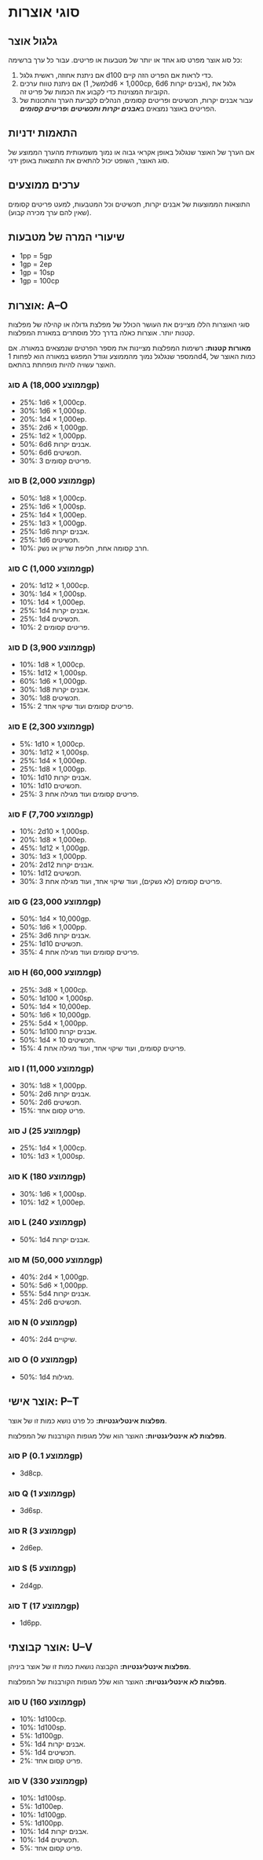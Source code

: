# סוגי אוצרות

## גלגול אוצר

כל סוג אוצר מפרט סוג אחד או יותר של מטבעות או פריטים. עבור כל ערך ברשימה:

1. אם ניתנת אחוזה, ראשית גלגל d100 כדי לראות אם הפריט הזה קיים.
2. אם ניתנת טווח ערכים (למשל, 1d6 × 1,000cp, 6d6 אבנים יקרות), גלגל את הקוביות המצוינות כדי לקבוע את הכמות של פריט זה.
3. עבור אבנים יקרות, תכשיטים ופריטים קסומים, הנהלים לקביעת הערך והתכונות של הפריטים באוצר נמצאים ב***אבנים יקרות ותכשיטים*** ו***פריטים קסומים***.

## התאמות ידניות

אם הערך של האוצר שנגלגל באופן אקראי גבוה או נמוך משמעותית מהערך הממוצע של סוג האוצר, השופט יכול להתאים את התוצאות באופן ידני.

## ערכים ממוצעים

התוצאות הממוצעות של אבנים יקרות, תכשיטים וכל המטבעות, למעט פריטים קסומים (שאין להם ערך מכירה קבוע).

## שיעורי המרה של מטבעות

- 1pp = 5gp
- 1gp = 2ep
- 1gp = 10sp
- 1gp = 100cp

## אוצרות: A–O

סוגי האוצרות הללו מציינים את העושר הכולל של מפלצת גדולה או קהילה של מפלצות קטנות יותר. אוצרות כאלה בדרך כלל מוסתרים במאורת המפלצות.

**מאורות קטנות:** רשימות המפלצות מציינות את מספר הפרטים שנמצאים במאורה. אם המספר שנגלגל נמוך מהממוצע וגודל המפגש במאורה הוא לפחות 1d4, כמות האוצר של האוצר עשויה להיות מופחתת בהתאם.

### סוג A (ממוצע 18,000gp)

- 25%: 1d6 × 1,000cp.
- 30%: 1d6 × 1,000sp.
- 20%: 1d4 × 1,000ep.
- 35%: 2d6 × 1,000gp.
- 25%: 1d2 × 1,000pp.
- 50%: 6d6 אבנים יקרות.
- 50%: 6d6 תכשיטים.
- 30%: 3 פריטים קסומים.

### סוג B (ממוצע 2,000gp)

- 50%: 1d8 × 1,000cp.
- 25%: 1d6 × 1,000sp.
- 25%: 1d4 × 1,000ep.
- 25%: 1d3 × 1,000gp.
- 25%: 1d6 אבנים יקרות.
- 25%: 1d6 תכשיטים.
- 10%: חרב קסומה אחת, חליפת שריון או נשק.

### סוג C (ממוצע 1,000gp)

- 20%: 1d12 × 1,000cp.
- 30%: 1d4 × 1,000sp.
- 10%: 1d4 × 1,000ep.
- 25%: 1d4 אבנים יקרות.
- 25%: 1d4 תכשיטים.
- 10%: 2 פריטים קסומים.

### סוג D (ממוצע 3,900gp)

- 10%: 1d8 × 1,000cp.
- 15%: 1d12 × 1,000sp.
- 60%: 1d6 × 1,000gp.
- 30%: 1d8 אבנים יקרות.
- 30%: 1d8 תכשיטים.
- 15%: 2 פריטים קסומים ועוד שיקוי אחד.

### סוג E (ממוצע 2,300gp)

- 5%: 1d10 × 1,000cp.
- 30%: 1d12 × 1,000sp.
- 25%: 1d4 × 1,000ep.
- 25%: 1d8 × 1,000gp.
- 10%: 1d10 אבנים יקרות.
- 10%: 1d10 תכשיטים.
- 25%: 3 פריטים קסומים ועוד מגילה אחת.

### סוג F (ממוצע 7,700gp)

- 10%: 2d10 × 1,000sp.
- 20%: 1d8 × 1,000ep.
- 45%: 1d12 × 1,000gp.
- 30%: 1d3 × 1,000pp.
- 20%: 2d12 אבנים יקרות.
- 10%: 1d12 תכשיטים.
- 30%: 3 פריטים קסומים (לא נשקים), ועוד שיקוי אחד, ועוד מגילה אחת.

### סוג G (ממוצע 23,000gp)

- 50%: 1d4 × 10,000gp.
- 50%: 1d6 × 1,000pp.
- 25%: 3d6 אבנים יקרות.
- 25%: 1d10 תכשיטים.
- 35%: 4 פריטים קסומים ועוד מגילה אחת.

### סוג H (ממוצע 60,000gp)

- 25%: 3d8 × 1,000cp.
- 50%: 1d100 × 1,000sp.
- 50%: 1d4 × 10,000ep.
- 50%: 1d6 × 10,000gp.
- 25%: 5d4 × 1,000pp.
- 50%: 1d100 אבנים יקרות.
- 50%: 1d4 × 10 תכשיטים.
- 15%: 4 פריטים קסומים, ועוד שיקוי אחד, ועוד מגילה אחת.

### סוג I (ממוצע 11,000gp)

- 30%: 1d8 × 1,000pp.
- 50%: 2d6 אבנים יקרות.
- 50%: 2d6 תכשיטים.
- 15%: פריט קסום אחד.

### סוג J (ממוצע 25gp)

- 25%: 1d4 × 1,000cp.
- 10%: 1d3 × 1,000sp.

### סוג K (ממוצע 180gp)

- 30%: 1d6 × 1,000sp.
- 10%: 1d2 × 1,000ep.

### סוג L (ממוצע 240gp)

- 50%: 1d4 אבנים יקרות.

### סוג M (ממוצע 50,000gp)

- 40%: 2d4 × 1,000gp.
- 50%: 5d6 × 1,000pp.
- 55%: 5d4 אבנים יקרות.
- 45%: 2d6 תכשיטים.

### סוג N (ממוצע 0gp)

- 40%: 2d4 שיקויים.

### סוג O (ממוצע 0gp)

- 50%: 1d4 מגילות.

## אוצר אישי: P–T

**מפלצות אינטליגנטיות:** כל פרט נושא כמות זו של אוצר.

**מפלצות לא אינטליגנטיות:** האוצר הוא שלל מגופות הקורבנות של המפלצות.

### סוג P (ממוצע 0.1gp)

- 3d8cp.

### סוג Q (ממוצע 1gp)

- 3d6sp.

### סוג R (ממוצע 3gp)

- 2d6ep.

### סוג S (ממוצע 5gp)

- 2d4gp.

### סוג T (ממוצע 17gp)

- 1d6pp.

## אוצר קבוצתי: U–V

**מפלצות אינטליגנטיות:** הקבוצה נושאת כמות זו של אוצר ביניהן.

**מפלצות לא אינטליגנטיות:** האוצר הוא שלל מגופות הקורבנות של המפלצות.

### סוג U (ממוצע 160gp)

- 10%: 1d100cp.
- 10%: 1d100sp.
- 5%: 1d100gp.
- 5%: 1d4 אבנים יקרות.
- 5%: 1d4 תכשיטים.
- 2%: פריט קסום אחד.

### סוג V (ממוצע 330gp)

- 10%: 1d100sp.
- 5%: 1d100ep.
- 10%: 1d100gp.
- 5%: 1d100pp.
- 10%: 1d4 אבנים יקרות.
- 10%: 1d4 תכשיטים.
- 5%: פריט קסום אחד.